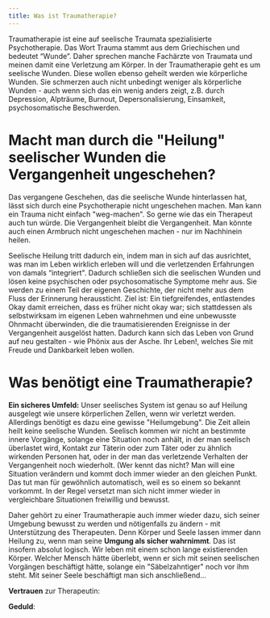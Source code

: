 ```yaml
---
title: Was ist Traumatherapie?
---
```


Traumatherapie ist eine auf seelische Traumata spezialisierte Psychotherapie. Das Wort Trauma stammt aus dem Griechischen und bedeutet “Wunde”. Daher sprechen manche Fachärzte von Traumata und meinen damit eine Verletzung am Körper. In der Traumatherapie geht es um seelische Wunden. Diese wollen ebenso geheilt werden wie körperliche Wunden. Sie schmerzen auch nicht unbedingt weniger als körperliche Wunden - auch wenn sich das ein wenig anders zeigt, z.B. durch Depression, Alpträume, Burnout, Depersonalisierung, Einsamkeit, psychosomatische Beschwerden. 

# Macht man durch die "Heilung" seelischer Wunden die Vergangenheit ungeschehen? 
Das vergangene Geschehen, das die seelische Wunde hinterlassen hat, lässt sich durch eine Psychotherapie nicht ungeschehen machen. Man kann ein Trauma nicht einfach "weg-machen". So gerne wie das ein Therapeut auch tun würde. Die Vergangenheit bleibt die Vergangenheit. Man könnte auch einen Armbruch nicht ungeschehen machen - nur im Nachhinein heilen.   

Seelische Heilung tritt dadurch ein, indem man in sich auf das ausrichtet, was man im Leben wirklich erleben will und die verletzenden Erfahrungen von damals “integriert". Dadurch schließen sich die seelischen Wunden und lösen keine psychischen oder psychosomatische Symptome mehr aus. Sie werden zu einem Teil der eigenen Geschichte, der nicht mehr aus dem Fluss der Erinnerung heraussticht. Ziel ist: Ein tiefgreifendes, entlastendes Okay damit erreichen, dass es früher nicht okay war; sich stattdessen als selbstwirksam im eigenen Leben wahrnehmen und eine unbewusste Ohnmacht überwinden, die die traumatisierenden Ereignisse in der Vergangenheit ausgelöst hatten. Dadurch kann sich das Leben von Grund auf neu gestalten - wie Phönix aus der Asche. Ihr Leben!, welches Sie mit Freude und Dankbarkeit leben wollen.

# Was benötigt eine Traumatherapie?
**Ein sicheres Umfeld:** Unser seelisches System ist genau so auf Heilung ausgelegt wie unsere körperlichen Zellen, wenn wir verletzt werden. Allerdings benötigt es dazu eine gewisse "Heilumgebung". Die Zeit allein heilt keine seelische Wunden. Seelisch kommen wir nicht an bestimmte innere Vorgänge, solange eine Situation noch anhält, in der man seelisch überlastet wird, Kontakt zur Täterin oder zum Täter oder zu ähnlich wirkenden Personen hat, oder in der man das verletzende Verhalten der Vergangenheit noch wiederholt. (Wer kennt das nicht? Man will eine Situation verändern und kommt doch immer wieder an den gleichen Punkt. Das tut man für gewöhnlich automatisch, weil es so einem so bekannt vorkommt. In der Regel versetzt man sich nicht immer wieder in vergleichbare Situationen freiwillig und bewusst. 

Daher gehört zu einer Traumatherapie auch immer wieder dazu, sich seiner Umgebung bewusst zu werden und nötigenfalls zu ändern - mit Unterstützung des Therapeuten. Denn Körper und Seele lassen immer dann Heilung zu, wenn man seine **Umgung als sicher wahrnimmt**. Das ist insofern absolut logisch. Wir leben mit einem schon lange existierenden Körper. Welcher Mensch hätte überlebt, wenn er sich mit seinen seelischen Vorgängen beschäftigt hätte, solange ein "Säbelzahntiger" noch vor ihm steht. Mit seiner Seele beschäftigt man sich anschließend...   

**Vertrauen** zur Therapeutin: 

**Geduld**: 

